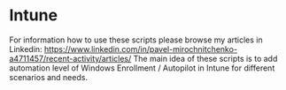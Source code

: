 # Intune
For information how to use these scripts please browse my articles in Linkedin: https://www.linkedin.com/in/pavel-mirochnitchenko-a4711457/recent-activity/articles/
The main idea of these scripts is to add automation level of Windows Enrollment / Autopilot in Intune for different scenarios and needs. 
